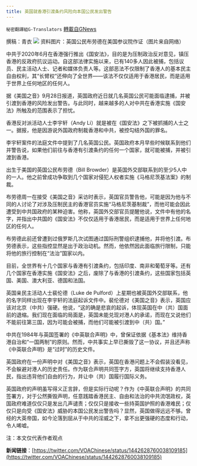 ```yaml
---
title: 英国就香港引渡条约风险向本国公民发出警告
---
```

`秘密翻譯組G-Translators` [轉載自GNews](https://gnews.org/zh-hans/1559852/)

撰稿：青衣
![](https://assets.gnews.org/wp-content/uploads/2021/09/图片1-91.png)
资料图片：英国公民布劳德在美国参议院作证（图片来自网络）

中共于2020年6月在香港强行推出《国安法》，目的是为压制政治反对意见，镇压香港的反政府抗议运动。自这部法律实施以来，已有140多人因此被捕，包括议员、民主活动人士、记者和媒体负责人等。这部恶法不仅限制了香港人的基本民主自由权利，其“长臂权”还伸向了全世界——该法不仅仅适用于香港居民，而是适用于世界上任何地区的任何人。

据《美国之音》9月28日报道，英国政府近日就几名英国公民可能面临逮捕，并被引渡到香港的风险发出警告。与此同时，越来越多的人对中共在香港实施《国安法》所触及的范围表示了担忧。

香港反对派活动人士李宇轩（Andy Li）就是被在《国安法》之下被抓捕的人士之一。据报，他是因游说外国政府制裁香港和中共，被控勾结外国的罪名。

李宇轩案件的法庭文件中提到了几名英国公民。英国政府本月早些时候联系到他们并警告说，如果他们前往与香港有引渡条约的任何一个国家，就可能被捕，并被引渡到香港。

出生于美国的英国公民布劳德（Bill Browder）是英国外交部联系到的至少5人中的一人。他之前曾成功争取到几个国家对侵犯人权者实施《马格尼茨基法案》的制裁。

布劳德周一在接受《美国之音》采访时表示，英国官员警告他，可能是因为他与不同的人讨论了对涉及压制民主的香港官员实施“马格尼茨基制裁”，而他可能会因此遭受到中共国政府的某种迫害。他称，英国外交部官员提醒他说，文件中有他的名字，并指出中共国的《国安法》不仅仅适用于香港居民，而是适用于世界上任何地区的任何人。

布劳德此前还曾遭到过俄罗斯几次试图通过国际刑警组织逮捕他，并将他引渡。布劳德表示，这些指控显然是出于政治动机。然而，他依然因此面临旅行限制，只能将他的旅行控制在“法治”国家以内。

目前，全世界有十几个国家与香港有引渡条约，包括印度、南非和葡萄牙等。还有几个国家在香港实施《国安法》之后，废除了与香港的引渡条约，这些国家包括英国、美国、澳大利亚、德国和法国。

英国亲民主活动人士裴伦德（Luke de Pulford）上星期也被英国外交部联系，他的名字同样出现在李宇轩的法庭起诉文件中。裴伦德对《美国之音》表示，英国应该对北京（中共）强硬。他说，“这的确是悲哀的起诉，体现英国在中（共）国面前的退缩。我们现在面临的局面是，英国未能兑现对港人的承诺，而现在又说他们不能前往第三国，因为可能会被捕，而他们可能被引渡到中（共）国。”

中共在1984年与英国签署的《中英联合声明》中，曾保证依据《基本法》维持香港自治和“一国两制”的原则。然而，中共事实上早已撕毁了这一协议，并且还声称《中英联合声明》是“过时”的历史文件。

英国政府在一份声明中对《美国之音》表示，英国在香港问题上不会假装没看见，不会躲避对港人的历史责任。作为联合声明共同签字方，英国将继续支持香港人民，指出违背他们自由的行为，并让中（共）国履行国际义务。

英国政府的声明虽写得义正言辞，但是实际行动呢？作为《中英联合声明》的共同签署方，对于公然撕毁声明，任意践踏香港民主、自由和法治的中共流氓政权，英国政府难道仅仅只是发出几声谴责；仅仅只是接收一些持英国护照的香港难民；仅仅只是向受《国安法》威胁的本国公民发出警告吗？显然，英国做得远远不够。曾经的大英帝国，如今沦落到屈从于中共的淫威之下，拿不出更强硬的态度和行动，令人唏嘘。

注：本文仅代表作者观点

**新闻链接**：[https://twitter.com/VOAChinese/status/1442628760038109185](https://twitter.com/VOAChinese/status/1442628760038109185)
